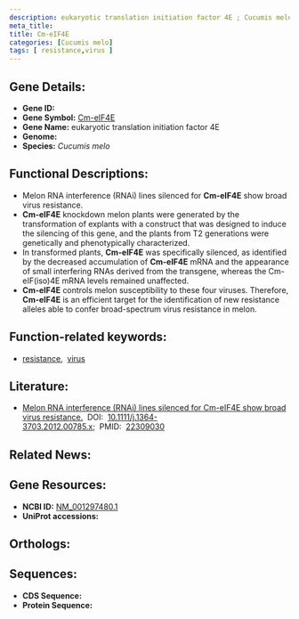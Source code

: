 ```yaml
---
description: eukaryotic translation initiation factor 4E ; Cucumis melo
meta_title:
title: Cm-eIF4E
categories: [Cucumis melo]
tags: [ resistance,virus ]
---
```


## Gene Details:
- **Gene ID:** []()
- **Gene Symbol:** <u>Cm-eIF4E</u>
- **Gene Name:** eukaryotic translation initiation factor 4E
- **Genome:** []()
- **Species:** *Cucumis melo*

## Functional Descriptions:
   - Melon RNA interference (RNAi) lines silenced for **Cm-eIF4E** show broad virus resistance.
   - **Cm-eIF4E** knockdown melon plants were generated by the transformation of explants with a construct that was designed to induce the silencing of this gene, and the plants from T2 generations were genetically and phenotypically characterized.
   - In transformed plants, **Cm-eIF4E** was specifically silenced, as identified by the decreased accumulation of **Cm-eIF4E** mRNA and the appearance of small interfering RNAs derived from the transgene, whereas the Cm-eIF(iso)4E mRNA levels remained unaffected. 
   - **Cm-eIF4E** controls melon susceptibility to these four viruses. Therefore, **Cm-eIF4E** is an efficient target for the identification of new resistance alleles able to confer broad-spectrum virus resistance in melon.

## Function-related keywords:
   - [resistance](/tags/resistance/),&nbsp;&nbsp;[virus](/tags/virus/)

## Literature:
   - [Melon RNA interference (RNAi) lines silenced for Cm-eIF4E show broad virus resistance.](https://doi.org/10.1111/j.1364-3703.2012.00785.x)&nbsp;&nbsp;DOI:&nbsp;&nbsp;[10.1111/j.1364-3703.2012.00785.x](https://doi.org/10.1111/j.1364-3703.2012.00785.x);&nbsp;&nbsp;PMID:&nbsp;&nbsp;[22309030](https://pubmed.ncbi.nlm.nih.gov/22309030/)

## Related News:

## Gene Resources:
- **NCBI ID:**  [NM_001297480.1](https://www.ncbi.nlm.nih.gov/gene/?term=NM_001297480.1)
- **UniProt accessions:**  [](https://www.uniprot.org/uniprotkb//entry)

## Orthologs:

## Sequences:
- **CDS Sequence:**
- **Protein Sequence:**
